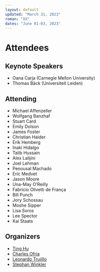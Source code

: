 ```yaml
---
layout: default
updated: "March 31, 2023"
roman: "XX"
dates: "June 01-03, 2023"
---
```


# Attendees

## Keynote Speakers

- Oana Carja (Carnegie Mellon University)
- Thomas Bäck (Universiteit Leiden)

## Attending

- Michael Affenzeller
- Wolfgang Banzhaf	 
- Stuart Card
- Emily Dolson
- James Foster
- Christian Haider
- Erik Hemberg
- Inaki Hidalgo
- Talib Hussain
- Alex Lalijini
- Joel Lehman
- Penousal Machado
- Eric Medvet
- Jason Moore
- Una-May O’Reilly
- Fabrício Olivetti de França
- Bill Punch
- Jory Schossau
- Moshe Sipper
- Lisa Soros
- Lee Spector
- Kai Staats

## Organizers

- [Ting Hu](https://www.cs.queensu.ca/people/Ting/Hu)
- [Charles Ofria](https://www.egr.msu.edu/people/profile/ofria)
- [Leonardo Trujillo](https://www.researchgate.net/lab/Leonardo-Trujillo-Lab)
- [Stephan Winkler](http://bioinformatics.fh-hagenberg.at/site/index.php?id=36)
